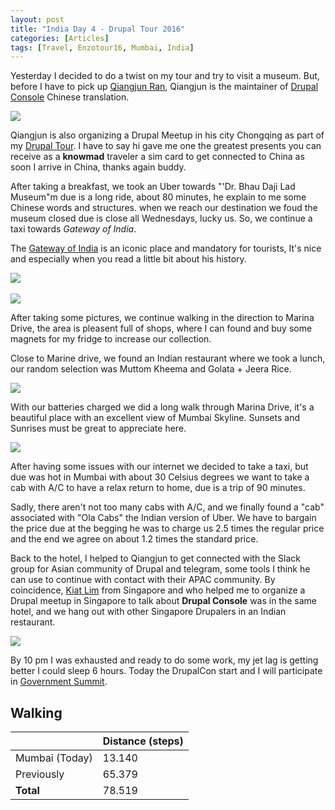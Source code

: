 ```yaml
---
layout: post
title: "India Day 4 - Drupal Tour 2016"
categories: [Articles]
tags: [Travel, Enzotour16, Mumbai, India]
---
```

Yesterday I decided to do a twist on my tour and try to visit a museum. But, before I have to pick up [Qiangjun Ran](http://ranqiangjun.com/), Qiangjun is the maintainer of [Drupal Console](https://drupalconsole.com/docs/chinese) Chinese translation.

<img style="margin-right: 20px;" src="{{site.url }}/assets/img/meet-jungle.jpg"/>

Qiangjun is also organizing a Drupal Meetup in his city Chongqing as part of my [Drupal Tour](http://enzolutions.com/articles/2016/01/19/around-the-drupal-world-in-120-days/). I have to say hi gave me one the greatest presents you can receive as a **knowmad** traveler a sim card to get connected to China as soon I arrive in China, thanks again buddy.

After taking a breakfast, we took an Uber towards "'Dr. Bhau Daji Lad Museum"m due is a long ride, about 80 minutes, he explain to me some Chinese words and structures. when we reach our destination we foud the museum closed due is close all Wednesdays, lucky us. So, we continue a taxi towards *Gateway of India*.

The [Gateway of India](https://en.wikipedia.org/wiki/Gateway_of_India) is an iconic place and mandatory for tourists, It's nice and especially when you read a little bit about his history.

<img style="margin-right: 20px;" src="{{site.url }}/assets/img/mumbai-art.jpg"/>
<br/><br/>
<img style="margin-right: 20px;" src="{{site.url }}/assets/img/gateway-india.jpg"/>

After taking some pictures, we continue walking in the direction to Marina Drive, the area is pleasent full of shops, where I can found and buy some magnets for my fridge to increase our collection.

Close to Marine drive, we found an Indian restaurant where we took a lunch, our random selection was Muttom Kheema and Golata + Jeera Rice.

<img style="margin-right: 20px;" src="{{site.url }}/assets/img/marina-drive-lunch.jpg"/>
 
With our batteries charged we did a long walk through Marina Drive, it's a beautiful place with an excellent view of Mumbai Skyline. Sunsets and Sunrises must be great to appreciate here.

<img style="margin-right: 20px;" src="{{site.url }}/assets/img/marina-drive.jpg"/>

After having some issues with our internet we decided to take a taxi, but due was hot in Mumbai with about 30 Celsius degrees we want to take a cab with A/C to have a relax return to home, due is a trip of 90 minutes. 

Sadly, there aren't not too many cabs with A/C, and we finally found a "cab" associated with "Ola Cabs" the Indian version of Uber. We have to bargain the price due at the begging he was to charge us 2.5 times the regular price and the end we agree on about 1.2 times the standard price.

Back to the hotel, I helped to Qiangjun to get connected with the Slack group for Asian community of Drupal and telegram, some tools I think he can use to continue with contact with their APAC community. By coincidence, [Kiat Lim](https://www.linkedin.com/in/ironkiat) from Singapore and who helped me to organize a Drupal meetup in Singapore to talk about **Drupal Console** was in the same hotel, and we hang out with other Singapore Drupalers in an Indian restaurant.

<img style="margin-right: 20px;" src="{{site.url }}/assets/img/dinner-singore-folks.jpg"/>

By 10 pm I was exhausted and ready to do some work, my jet lag is getting better I could sleep 6 hours. Today the DrupalCon start and I will participate in [Government Summit](https://events.drupal.org/asia2016/government-summit).

## Walking
|  | Distance (steps) |
|---|---|
| Mumbai (Today) |  13.140|
| Previously  | 65.379 |
| **Total**  |  78.519|